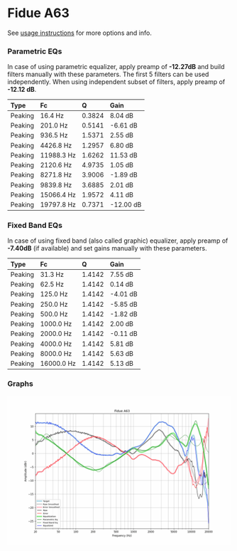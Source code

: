 # Fidue A63
See [usage instructions](https://github.com/jaakkopasanen/AutoEq#usage) for more options and info.

### Parametric EQs
In case of using parametric equalizer, apply preamp of **-12.27dB** and build filters manually
with these parameters. The first 5 filters can be used independently.
When using independent subset of filters, apply preamp of **-12.12 dB**.

| Type    | Fc         |      Q | Gain      |
|:--------|:-----------|:-------|:----------|
| Peaking | 16.4 Hz    | 0.3824 | 8.04 dB   |
| Peaking | 201.0 Hz   | 0.5141 | -6.61 dB  |
| Peaking | 936.5 Hz   | 1.5371 | 2.55 dB   |
| Peaking | 4426.8 Hz  | 1.2957 | 6.80 dB   |
| Peaking | 11988.3 Hz | 1.6262 | 11.53 dB  |
| Peaking | 2120.6 Hz  | 4.9735 | 1.05 dB   |
| Peaking | 8271.8 Hz  | 3.9006 | -1.89 dB  |
| Peaking | 9839.8 Hz  | 3.6885 | 2.01 dB   |
| Peaking | 15066.4 Hz | 1.9572 | 4.11 dB   |
| Peaking | 19797.8 Hz | 0.7371 | -12.00 dB |

### Fixed Band EQs
In case of using fixed band (also called graphic) equalizer, apply preamp of **-7.40dB**
(if available) and set gains manually with these parameters.

| Type    | Fc         |      Q | Gain     |
|:--------|:-----------|:-------|:---------|
| Peaking | 31.3 Hz    | 1.4142 | 7.55 dB  |
| Peaking | 62.5 Hz    | 1.4142 | 0.14 dB  |
| Peaking | 125.0 Hz   | 1.4142 | -4.01 dB |
| Peaking | 250.0 Hz   | 1.4142 | -5.85 dB |
| Peaking | 500.0 Hz   | 1.4142 | -1.82 dB |
| Peaking | 1000.0 Hz  | 1.4142 | 2.00 dB  |
| Peaking | 2000.0 Hz  | 1.4142 | -0.11 dB |
| Peaking | 4000.0 Hz  | 1.4142 | 5.81 dB  |
| Peaking | 8000.0 Hz  | 1.4142 | 5.63 dB  |
| Peaking | 16000.0 Hz | 1.4142 | 5.13 dB  |

### Graphs
![](./Fidue%20A63.png)